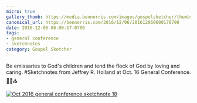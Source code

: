 ```yaml
---
micro: true
gallery_thumb: https://media.bennorris.com/images/gospelsketcher/thumbs/oct-16-3-holland.jpg
canonical_url: https://bennorris.com/2016/12/06/201612060600170700
date: 2016-12-06 06:00:17-0700
tags:
- general conference
- sketchnotes
category: Gospel Sketcher
---
```


Be emissaries to God's children and tend the flock of God by loving and caring.
#Sketchnotes from Jeffrey R. Holland at Oct. 16 General Conference. ✍🏼⛪️

[![Oct 2016 general conference sketchnote 18](https://media.bennorris.com/images/gospelsketcher/general-conference/oct-2016/oct-16-3-holland.jpg)](https://media.bennorris.com/images/gospelsketcher/general-conference/oct-2016/oct-16-3-holland.jpg)